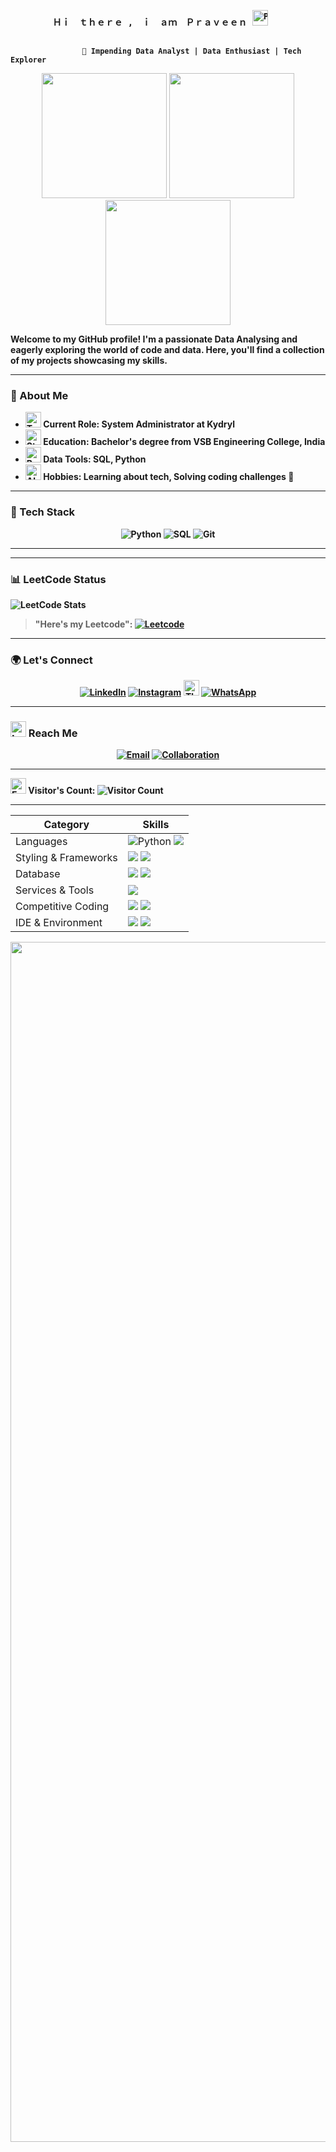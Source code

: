 <p align = "center" >
    <pre>
        <b>Ｈｉ　ｔｈｅｒｅ ,　ｉ　ａｍ　Ｐｒａｖｅｅｎ <b><img src="https://raw.githubusercontent.com/Tarikul-Islam-Anik/Animated-Fluent-Emojis/master/Emojis/People%20with%20professions/Person%20Medium-Dark%20Skin%20Tone.png" alt="Person Medium-Dark Skin Tone" width="25" height="25" />
    </pre>
  </p>
  
  
                    🚀 Impending Data Analyst | Data Enthusiast | Tech Explorer

<div align="center">
  <img src="https://user-images.githubusercontent.com/74038190/213866269-5d00981c-7c98-46d7-8a8e-16f462f15227.gif" width="200" />
  <img src="https://user-images.githubusercontent.com/74038190/213866269-5d00981c-7c98-46d7-8a8e-16f462f15227.gif" width="200" />
  <img src="https://user-images.githubusercontent.com/74038190/213866269-5d00981c-7c98-46d7-8a8e-16f462f15227.gif" width="200" />
</div>
  
  Welcome to my GitHub profile! I'm a passionate Data Analysing and eagerly exploring the world of code and data. Here, you'll find a collection of my projects showcasing my skills.
  
  
  ---
  
  ### 🌟 About Me
  - <img src="https://raw.githubusercontent.com/Tarikul-Islam-Anik/Animated-Fluent-Emojis/master/Emojis/People%20with%20professions/Technologist%20Medium-Dark%20Skin%20Tone.png" alt="Technologist Medium-Dark Skin Tone" width="25" height="25" /> **Current Role:** System Administrator at Kydryl 
  - <img src="https://raw.githubusercontent.com/Tarikul-Islam-Anik/Animated-Fluent-Emojis/master/Emojis/People%20with%20professions/Student%20Medium%20Skin%20Tone.png" alt="Student Medium Skin Tone" width="25" height="25" /> **Education:** Bachelor's degree from VSB Engineering College, India 
  - <img src="https://raw.githubusercontent.com/Tarikul-Islam-Anik/Animated-Fluent-Emojis/master/Emojis/Objects/Bar%20Chart.png" alt="Bar Chart" width="25" height="25" /> **Data Tools:** SQL, Python 
  - <img src="https://raw.githubusercontent.com/Tarikul-Islam-Anik/Animated-Fluent-Emojis/master/Emojis/Travel%20and%20places/Alarm%20Clock.png" alt="Alarm Clock" width="25" height="25" /> **Hobbies:** Learning about tech, Solving coding challenges 🎸
  ---
  
  ### 🔧 Tech Stack
  <p align="center">
    <!--<img src="https://img.shields.io/badge/AWS-FF9901?style=for-the-badge&logo=amazonaws&logoColor=white" alt="AWS">-->
    <img src="https://img.shields.io/badge/Python-3776AB?style=for-the-badge&logo=python&logoColor=white" alt="Python">
    <img src="https://img.shields.io/badge/SQL-4479A1?style=for-the-badge&logo=postgresql&logoColor=white" alt="SQL">
    <img src="https://img.shields.io/badge/Git-F05032?style=for-the-badge&logo=git&logoColor=white" alt="Git">
  </p>
  
  ---
  
  ---
  ### 📊 LeetCode Status
  ![LeetCode Stats](https://leetcard.jacoblin.cool/Praveen1932?theme=dark&font=Taviraj&ext=heatmap)
  > "Here's my Leetcode":   <a href="https://leetcode.com/u/Praveen1932/"><img src="https://img.shields.io/badge/LeetCode-000000?style=for-the-badge&logo=LeetCode&logoColor=" alt="Leetcode"></a>
  
  ___
  ### 🌍 Let's Connect
  <p align="center">
    <a href="https://www.linkedin.com/in/praveenc1932//"><img src="https://img.shields.io/badge/LinkedIn-0A66C2?style=for-the-badge&logo=linkedin&logoColor=white" alt="LinkedIn"></a>
   <a href="https://www.instagram.com/pravyn_19//"><img src="https://img.shields.io/badge/Instagram-E4405F?style=for-the-badge&logo=instagram&logoColor=white" alt="Instagram"></a>
   <img src="https://raw.githubusercontent.com/Tarikul-Islam-Anik/Animated-Fluent-Emojis/master/Emojis/Smilies/Thought%20Balloon.png" alt="Thought Balloon" width="25" height="25" /> 
   <a href="https://wa.me/9500574505"><img src="https://img.shields.io/badge/WhatsApp-25D366?style=for-the-badge&logo=whatsapp&logoColor=white" alt="WhatsApp"></a>
  </p>
  
  </p>
  
  ---
  
  ### <img src="https://raw.githubusercontent.com/Tarikul-Islam-Anik/Animated-Fluent-Emojis/master/Emojis/Smilies/Love%20Letter.png" alt="Love Letter" width="25" height="25" /> Reach Me
  <p align="center">
    <a href="mailto:praveenc1932@gmail.com"><img src="https://img.shields.io/badge/Email-D14836?style=for-the-badge&logo=gmail&logoColor=white" alt="Email"></a>
    <a href="https://github.com/praveenc1903"><img src="https://img.shields.io/badge/Open%20to%20Collaboration-28A745?style=for-the-badge&logo=github&logoColor=white" alt="Collaboration"></a>
  </p>
  
  ___
  
<img src="https://raw.githubusercontent.com/Tarikul-Islam-Anik/Animated-Fluent-Emojis/master/Emojis/Hand%20gestures/Eyes.png" alt="Eyes" width="25" height="25" />  Visitor's Count: ![Visitor Count](https://profile-counter.glitch.me/praveenc1903/count.svg)
  ___
  <p align="center">
    
  </p>

| Category        | Skills        |
|-----------------|---------------|
| Languages       |  <img src="https://img.shields.io/badge/Python-3776AB?style=for-the-badge&logo=python&logoColor=white" alt="Python"> <img src="https://img.shields.io/badge/C-00599C?style=for-the-badge&logo=c&logoColor=white"/>  |
| Styling & Frameworks | <img src="https://img.shields.io/badge/HTML5-E34F26?style=for-the-badge&logo=html5&logoColor=white" /> <img src="https://img.shields.io/badge/CSS3-1572B6?style=for-the-badge&logo=css3&logoColor=white" />  |
| Database | <img src="https://img.shields.io/badge/MongoDB-4EA94B?style=for-the-badge&logo=mongodb&logoColor=white"/>   <img src="https://img.shields.io/badge/MySQL-005C84?style=for-the-badge&logo=mysql&logoColor=white"/> |
| Services & Tools|  <a href="https://github.com/praveenc1903"><img src="https://img.shields.io/badge/GitHub-000000?style=for-the-badge&logo=github&logoColor=white"/></a>  |
| Competitive Coding | <a href="https://leetcode.com/u/Praveen1932/"><img src="https://img.shields.io/badge/-LeetCode-FFA116?style=for-the-badge&logo=LeetCode&logoColor=black"/></a> <a href="https://auth.geeksforgeeks.org/user/praveenc1932"><img src="https://img.shields.io/badge/GeeksforGeeks-298D46?style=for-the-badge&logo=geeksforgeeks&logoColor=white"/></a> |
| IDE & Environment | <img src="https://img.shields.io/badge/VSCode-0078D4?style=for-the-badge&logo=visual%20studio%20code&logoColor=white" /> <img src="https://img.shields.io/badge/Google_chrome-4285F4?style=for-the-badge&logo=Google-chrome&logoColor=white" />  

<img src="https://www.animatedimages.org/data/media/562/animated-line-image-0184.gif" width="1920" />
